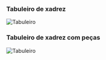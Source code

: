 ### Tabuleiro de xadrez
![Tabuleiro](https://github.com/eduardoaraya/tabuleiro-xadrez-canvas/blob/master/tabuleiro.png)

### Tabuleiro de xadrez com peças
![Tabuleiro](https://github.com/eduardoaraya/tabuleiro-xadrez-canvas/blob/master/tabuleiro_pecas.PNG)
